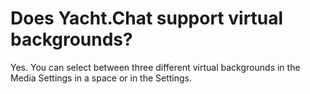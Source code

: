

# Does Yacht.Chat support virtual backgrounds?

Yes. You can select between three different virtual backgrounds in the Media Settings in a space or in the Settings.

